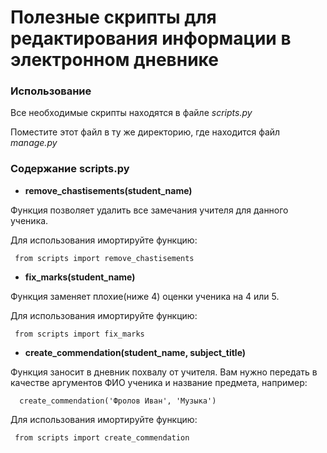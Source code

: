 # Полезные скрипты для редактирования информации в электронном дневнике


###  Использование
Все необходимые скрипты находятся в файле *scripts.py*

Поместите этот файл в ту же директорию, где находится файл *manage.py*

###  Содержание scripts.py

- **remove_chastisements(student_name)**

Функция позволяет удалить все замечания учителя для данного ученика.

Для использования имортируйте функцию:
 ```
  from scripts import remove_chastisements

  ```
  
- **fix_marks(student_name)**

 Функция заменяет плохие(ниже 4) оценки ученика на 4 или 5.

Для использования имортируйте функцию:
 ```
  from scripts import fix_marks

  ```

- **create_commendation(student_name, subject_title)**

 Функция заносит в дневник похвалу от учителя. Вам нужно передать в качестве аргументов
ФИО ученика и название предмета, например:
```
  create_commendation('Фролов Иван', 'Музыка')

  ```

Для использования имортируйте функцию:
 ```
  from scripts import create_commendation

  ```
